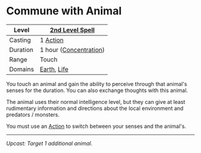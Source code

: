 # Commune with Animal

| Level    | [2nd Level Spell](2nd%20Level%20Spells.md)                                           |
| -------- | ------------------------------------------------------------------------------------ |
| Casting  | 1 [Action](../../../../Game%20Procedures/Action.md)                                  |
| Duration | 1 hour ([Concentration](../../../Spellcasting/Concentration.md))                                  |
| Range    | Touch                                                                                |
| Domains  | [Earth](../../../Spell%20Domains/Earth.md), [Life](../../../Spell%20Domains/Life.md) |

You touch an animal and gain the ability to perceive through that animal's senses for the duration. You can also exchange thoughts with this animal.

The animal uses their normal intelligence level, but they can give at least rudimentary information and directions about the local environment and predators / monsters.

You must use an [Action](../../../../Game%20Procedures/Action.md) to switch between your senses and the animal's.

---
*Upcast: Target 1 additional animal.*
